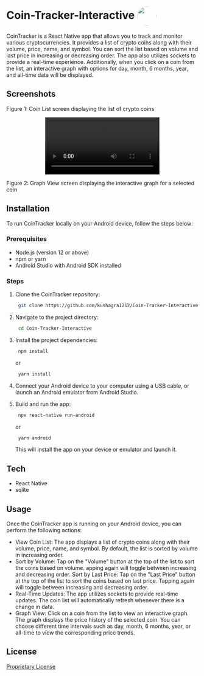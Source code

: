 # Coin-Tracker-Interactive <img align='center' src='https://firebasestorage.googleapis.com/v0/b/eimentum.appspot.com/o/coinTracker%2Fapp%20Icon.png?alt=media&token=7516a8aa-3cb5-440b-9d3b-f6eefd4a9753' width="50" style="border-radius:30px">

CoinTracker is a React Native app that allows you to track and monitor various cryptocurrencies. It provides a list of crypto coins along with their volume, price, name, and symbol. You can sort the list based on volume and last price in increasing or decreasing order. The app also utilizes sockets to provide a real-time experience. Additionally, when you click on a coin from the list, an interactive graph with options for day, month, 6 months, year, and all-time data will be displayed.

## Screenshots

Figure 1: Coin List screen displaying the list of crypto coins

<div align="left" style="display: flex; flex-direction: column;">
    <div style="display: flex; justify-content: center; gap: 20px;">
        <video src="https://github.com/user-attachments/assets/e8cb75cc-bf91-4408-ad12-051cca1203ac" > width="400" alt="Image 1">
    </div>
</div>



Figure 2: Graph View screen displaying the interactive graph for a selected coin

## Installation

To run CoinTracker locally on your Android device, follow the steps below:

### Prerequisites

- Node.js (version 12 or above)
- npm or yarn
- Android Studio with Android SDK installed

### Steps

1. Clone the CoinTracker repository:

   ```bash
    git clone https://github.com/kushagra1212/Coin-Tracker-Interactive.git
   ```

2. Navigate to the project directory:

   ```bash
    cd Coin-Tracker-Interactive
   ```

3. Install the project dependencies:

   ```bash
    npm install
   ```

   or

   ```bash
    yarn install
   ```

4. Connect your Android device to your computer using a USB cable, or launch an Android emulator from Android Studio.

5. Build and run the app:

   ```bash
    npx react-native run-android
   ```

   or

   ```bash
    yarn android
   ```

   This will install the app on your device or emulator and launch it.

## Tech 

-  React Native
-  sqlite

## Usage

Once the CoinTracker app is running on your Android device, you can perform the following actions:

- View Coin List: The app displays a list of crypto coins along with their volume, price, name, and symbol. By default, the list is sorted by volume in increasing order.
- Sort by Volume: Tap on the "Volume" button at the top of the list to sort the coins based on volume. apping again will toggle between increasing and decreasing order.
  Sort by Last Price: Tap on the "Last Price" button at the top of the list to sort the coins based on last price. Tapping again will toggle between increasing and decreasing order.
- Real-Time Updates: The app utilizes sockets to provide real-time updates. The coin list will automatically refresh whenever there is a change in data.
- Graph View: Click on a coin from the list to view an interactive graph. The graph displays the price history of the selected coin. You can choose different time intervals such as day, month, 6 months, year, or all-time to view the corresponding price trends.

## License

[Proprietary License](https://github.com/kushagra1212/Coin-Tracker-Interactive/blob/main/LICENSE.txt)
